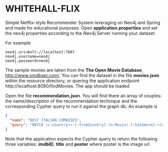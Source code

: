 # WHITEHALL-FLIX
Simple Netflix-style Recommender System leveraging on Neo4j and Spring and made for educational purposes.
Open <b>application.properties</b> and set the neo4j properties according
to the Neo4j Server running your dataset.

For example  
```
neo4j.uri=bolt://localhost:7687  
neo4j.username=neo4j  
neo4j.password=neo4j  
```

The sample movies are taken from the **The Open Movie Database**,  http://www.omdbapi.com/.
You can find the dataset in the file **movies.json** within the
resource directory, or quering the application endpoint http://localhost:8080/findMovies.
The app should be loaded
 
Open the file <b>recommendation.json</b>. You will find there an 
array of couples: the name/description of the recommendation technique and the corresponding Cypher 
query to run it against the graph db.
An example is 
```json
{
  "name": "BEST ITALIAN COMEDIES",
  "query": "MATCH (c:Country)<-[:fromCountry]-(n:Movie)-[:hasGenre]->(g:Genre) where g.name = 'Comedy' and c.name = 'Italy' RETURN n.imdbID as imdbID, n.title as title, n.poster as poster LIMIT 25"
}
```

Note that the application expects the Cypher query to return the following
three variables: **imdbID**, **title** and **poster** where poster is the image url.